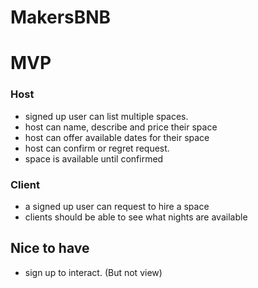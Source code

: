 # MakersBNB

# MVP
### Host 
* signed up user can list  multiple spaces.
* host can name, describe and price their space
* host can offer available dates  for their space
* host can confirm or regret request. 
* space is available until confirmed

### Client
* a signed up user can request to hire a space
* clients should be able to see what nights are available 
 
## Nice to have
* sign up to interact. (But not view)